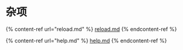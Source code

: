 # 杂项

{% content-ref url="reload.md" %}
[reload.md](reload.md)
{% endcontent-ref %}

{% content-ref url="help.md" %}
[help.md](help.md)
{% endcontent-ref %}
